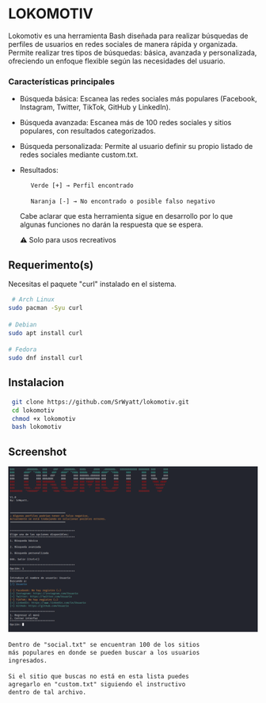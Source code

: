 
# LOKOMOTIV

Lokomotiv es una herramienta Bash diseñada para realizar búsquedas de perfiles de usuarios en redes sociales de manera rápida y organizada. Permite realizar tres tipos de búsquedas: básica, avanzada y personalizada, ofreciendo un enfoque flexible según las necesidades del usuario.

### Características principales
- Búsqueda básica: Escanea las redes sociales más populares (Facebook, Instagram, Twitter, TikTok, GitHub y LinkedIn).

- Búsqueda avanzada: Escanea más de 100 redes sociales y sitios populares, con resultados categorizados.

- Búsqueda personalizada: Permite al usuario definir su propio listado de redes sociales mediante custom.txt.

- Resultados:

         Verde [+] → Perfil encontrado
    
         Naranja [-] → No encontrado o posible falso negativo

    Cabe aclarar que esta herramienta sigue en desarrollo por lo que algunas funciones no darán la respuesta que se espera.
    
    ⚠️ Solo para usos recreativos 


## Requerimento(s)

Necesitas el paquete "curl" instalado en el sistema.

```bash
 # Arch Linux
sudo pacman -Syu curl

# Debian
sudo apt install curl

# Fedora
sudo dnf install curl
```
    
## Instalacion
```bash
 git clone https://github.com/SrWyatt/lokomotiv.git
 cd lokomotiv
 chmod +x lokomotiv
 bash lokomotiv
```
## Screenshot
![App Screenshot](https://github.com/SrWyatt/lokomotiv/blob/main/screenshot/2.png)

    Dentro de "social.txt" se encuentran 100 de los sitios
    más populares en donde se pueden buscar a los usuarios
    ingresados.

    Si el sitio que buscas no está en esta lista puedes
    agregarlo en "custom.txt" siguiendo el instructivo
    dentro de tal archivo.

